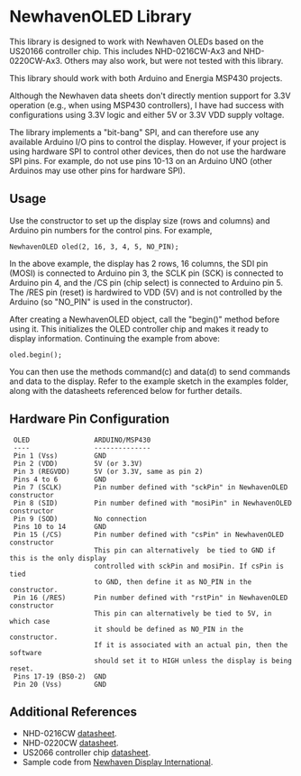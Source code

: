 NewhavenOLED Library
====================

This library is designed to work with Newhaven OLEDs based on the US20166
controller chip. This includes NHD-0216CW-Ax3 and NHD-0220CW-Ax3. Others
may also work, but were not tested with this library.

This library should work with both Arduino and Energia MSP430 projects. 

Although the Newhaven data sheets don't directly mention support for 3.3V
operation (e.g., when using MSP430 controllers), I have had success with 
configurations using 3.3V logic and either 5V or 3.3V VDD supply voltage. 

The library implements a "bit-bang" SPI, and can therefore use any available
Arduino I/O pins to control the display. However, if your project is using
hardware SPI to control other devices, then do not use the hardware SPI pins.
For example, do not use pins 10-13 on an Arduino UNO (other Arduinos may use
other pins for hardware SPI).

Usage
-----

Use the constructor to set up the display size (rows and columns) and Arduino
pin numbers for the control pins. For example,

    NewhavenOLED oled(2, 16, 3, 4, 5, NO_PIN);

In the above example, the display has 2 rows, 16 columns, the SDI pin (MOSI)
is connected to Arduino pin 3, the SCLK pin (SCK) is connected to Arduino
pin 4, and the /CS pin (chip select) is connected to Arduino pin 5. The
/RES pin (reset) is hardwired to VDD (5V) and is not controlled by the
Arduino (so "NO_PIN" is used in the constructor).

After creating a NewhavenOLED object, call the "begin()" method before
using it. This initializes the OLED controller chip and makes it ready
to display information. Continuing the example from above:

    oled.begin();

You can then use the methods command(c) and data(d) to send commands and
data to the display. Refer to the example sketch in the examples folder,
along with the datasheets referenced below for further details.


Hardware Pin Configuration
--------------------------

     OLED                ARDUINO/MSP430
     ----                --------------
     Pin 1 (Vss)         GND
     Pin 2 (VDD)         5V (or 3.3V)
     Pin 3 (REGVDD)      5V (or 3.3V, same as pin 2)
     Pins 4 to 6         GND
     Pin 7 (SCLK)        Pin number defined with "sckPin" in NewhavenOLED constructor
     Pin 8 (SID)         Pin number defined with "mosiPin" in NewhavenOLED constructor
     Pin 9 (SOD)         No connection
     Pins 10 to 14       GND
     Pin 15 (/CS)        Pin number defined with "csPin" in NewhavenOLED constructor
                         This pin can alternatively  be tied to GND if this is the only display
                         controlled with sckPin and mosiPin. If csPin is tied
                         to GND, then define it as NO_PIN in the constructor.
     Pin 16 (/RES)       Pin number defined with "rstPin" in NewhavenOLED constructor
                         This pin can alternatively be tied to 5V, in which case
                         it should be defined as NO_PIN in the constructor.
                         If it is associated with an actual pin, then the software
                         should set it to HIGH unless the display is being reset.
     Pins 17-19 (BS0-2)  GND     
     Pin 20 (Vss)        GND     

Additional References
---------------------

+ NHD-0216CW [datasheet](https://www.newhavendisplay.com/specs/NHD-0216CW-AY3.pdf).
+ NHD-0220CW [datasheet](https://www.newhavendisplay.com/specs/NHD-0220CW-AB3.pdf).
+ US2066 controller chip [datasheet](http://www.newhavendisplay.com/app_notes/US2066.pdf).
+ Sample code from [Newhaven Display International](https://newhavendisplay.com/app_notes.html).
